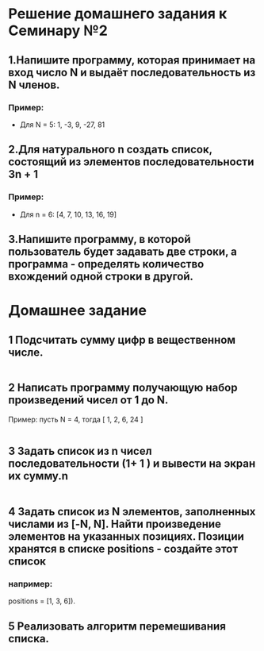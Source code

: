 # Решение домашнего задания к Семинару №2


## 1.Напишите программу, которая принимает на вход число N и выдаёт последовательность из N членов.

### Пример:
- Для N = 5: 1, -3, 9, -27, 81

## 2.Для натурального n создать список, состоящий из элементов последовательности 3n + 1
### Пример:
- Для n = 6: [4, 7, 10, 13, 16, 19]

## 3.Напишите программу, в которой пользователь будет задавать две строки, а программа - определять количество вхождений одной строки в другой.

# Домашнее задание

## 1 Подсчитать сумму цифр в вещественном числе.
```

```
## 2 Написать программу получающую набор произведений чисел от 1 до N.
Пример: пусть N = 4, тогда [ 1, 2, 6, 24 ]
```

```
## 3 Задать список из n чисел последовательности (1+ 1 ) и вывести на экран их сумму.n
```

```
## 4 Задать список из N элементов, заполненных числами из [-N, N]. Найти произведение элементов на указанных позициях. Позиции хранятся в списке positions - создайте этот список 
### например:
positions = [1, 3, 6]).

## 5 Реализовать алгоритм перемешивания списка.